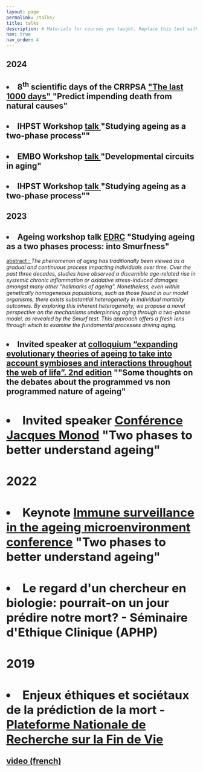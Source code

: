 ```yaml
---
layout: page
permalink: /talks/
title: talks
description: # Materials for courses you taught. Replace this text with your description.
nav: true
nav_order: 4
---
```

<div class="publications">
<h2 class="year">2024</h2>
<h2><li><b>8<sup>th</sup> scientific days of the CRRPSA  <a href="https://crrpsa.fr/post/65ca3f9565323951790000e1"> "The last 1000 days" </a> "Predict impending death from natural causes"</b></li></h2>
<h2><li><b>IHPST Workshop <a href="https://u-paris.fr/who-am-i/en/theoretical-lessons-from-the-biology-of-aging-workshop/"> talk </a> "Studying ageing as a two-phase process""</b></li></h2>
<h2><li><b>EMBO Workshop <a href="https://meetings.embo.org/event/24-aging"> talk </a> "Developmental circuits in aging"</b></li></h2>
<h2><li><b>IHPST Workshop <a href="https://u-paris.fr/who-am-i/en/theoretical-lessons-from-the-biology-of-aging-workshop/"> talk </a> "Studying ageing as a two-phase process""</b></li></h2>

<h2 class="year">2023</h2>
<h2><li><b>Ageing workshop talk <a href="https://edrclyon.sciencesconf.org/">EDRC</a> "Studying ageing as a two phases process: into Smurfness"</b></li></h2>
<u>abstract : </u> <i>The phenomenon of aging has traditionally been viewed as a gradual and continuous process impacting individuals over time. Over the past three decades, studies have observed a discernible age-related rise in systemic chronic inflammation or oxidative stress-induced damages amongst many other “hallmarks of ageing”. Nonetheless, even within genetically homogeneous populations, such as those found in our model organisms, there exists substantial heterogeneity in individual mortality outcomes. By exploring this inherent heterogeneity, we propose a novel perspective on the mechanisms underpinning aging through a two-phase model, as revealed by the Smurf test. This approach offers a fresh lens through which to examine the fundamental processes driving aging. </i>
<h2><li><b>Invited speaker at <a href="https://isyeb.mnhn.fr/fr/agenda/colloquium-expanding-evolutionary-theories-ageing-take-account-symbioses-and-interactions">colloquium “expanding evolutionary theories of ageing to take into account symbioses and interactions throughout the web of life”. 2nd edition</a> ""Some thoughts on the debates about the programmed vs non programmed nature of ageing" 
<h2><li><b>Invited speaker <a href="https://www.insb.cnrs.fr/fr/croissance-et-regeneration-durant-le-developpement-et-le-vieillissement">Conférence Jacques Monod</a> "Two phases to better understand ageing"</b></li></h2>
<h2 class="year">2022</h2>
<h2><li>Keynote <a href="https://www.immunology.org/events/immune-surveillance-in-the-ageing-microenvironment">Immune surveillance in the ageing microenvironment conference</a> "Two phases to better understand ageing"</li></h2>
<h2><li><b>Le regard d'un chercheur en biologie: pourrait-on un jour prédire notre mort? - Séminaire d'Ethique Clinique (APHP) </b></li></h2>
 
<h2 class="year">2019</h2>
<h2><li><b>Enjeux éthiques et sociétaux de la prédiction de la mort - <a href = "https://www.plateforme-recherche-findevie.fr/">Plateforme Nationale de Recherche sur la Fin de Vie </a> </b></li></h2>
<p><a href="https://www.youtube.com/watch?v=AA60A5vhMeU&ab_channel=PlateformeRecherchefindevie ">video (french) </a>


 